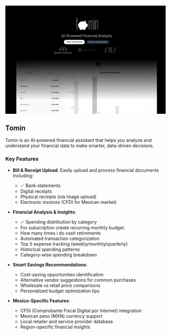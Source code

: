 ![Tomin Banner](assets/screen3.png)

## Tomin

Tomin is an AI-powered financial assistant that helps you analyze and understand your financial data to make smarter, data-driven decisions.

### Key Features

- **Bill & Receipt Upload**: Easily upload and process financial documents including:
  - ✅ Bank statements
  - Digital receipts
  - Physical receipts (via image upload)
  - Electronic invoices (CFDI for Mexican market)

- **Financial Analysis & Insights**:
  - ✅ Spending distribution by category
  - For subscription create recurring monthly budget.
  - How many times i do cash retirements
  - Automated transaction categorization
  - Top 5 expense tracking (weekly/monthly/quarterly)
  - Historical spending patterns
  - Category-wise spending breakdown

- **Smart Savings Recommendations**:
  - Cost-saving opportunities identification
  - Alternative vendor suggestions for common purchases
  - Wholesale vs retail price comparisons
  - Personalized budget optimization tips

- **Mexico-Specific Features**:
  - CFDI (Comprobante Fiscal Digital por Internet) integration
  - Mexican peso (MXN) currency support
  - Local retailer and service provider database
  - Region-specific financial insights


